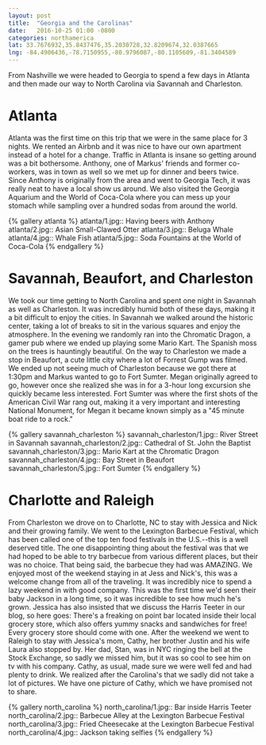 ```yaml
---
layout: post
title:  "Georgia and the Carolinas"
date:   2016-10-25 01:00 -0800
categories: northamerica
lat: 33.7676932,35.8437476,35.2030728,32.8209674,32.0387665
lng: -84.4906436,-78.7150955,-80.9796087,-80.1105609,-81.3404589
---
```


From Nashville we were headed to Georgia to spend a few days in Atlanta and then made our way to North Carolina via Savannah and Charleston.

<!--more-->

# Atlanta

Atlanta was the first time on this trip that we were in the same place for 3 nights. We rented an Airbnb and it was nice to have our own apartment instead of a hotel for a change.
Traffic in Atlanta is insane so getting around was a bit bothersome. Anthony, one of Markus' friends and former co-workers, was in town as well so we met up for dinner and beers
twice. Since Anthony is originally from the area and went to Georgia Tech, it was really neat to have a local show us around. We also visited the Georgia Aquarium and the World of
Coca-Cola where you can mess up your stomach while sampling over a hundred sodas from around the world.

{% gallery atlanta %}
atlanta/1.jpg:: Having beers with Anthony
atlanta/2.jpg:: Asian Small-Clawed Otter
atlanta/3.jpg:: Beluga Whale
atlanta/4.jpg:: Whale Fish
atlanta/5.jpg:: Soda Fountains at the World of Coca-Cola
{% endgallery %}

# Savannah, Beaufort, and Charleston

We took our time getting to North Carolina and spent one night in Savannah as well as Charleston. It was incredibly humid both of these days, making it a bit difficult to enjoy the cities.
In Savannah we walked around the historic center, taking a lot of breaks to sit in the various squares and enjoy the atmosphere. In the evening we randomly ran into the Chromatic Dragon,
a gamer pub where we ended up playing some Mario Kart. The Spanish moss on the trees is hauntingly beautiful. On the way to Charleston we made a stop in Beaufort, a cute little city where a lot
of Forrest Gump was filmed. We ended up not seeing much of Charleston because we got there at 1:30pm and Markus wanted to go to Fort Sumter. Megan originally agreed to go, however once she
realized she was in for a 3-hour long excursion she quickly became less interested. Fort Sumter was where the first shots of the American Civil War rang out, making it a very important and
interesting National Monument, for Megan it became known simply as a "45 minute boat ride to a rock."

{% gallery savannah_charleston %}
savannah_charleston/1.jpg:: River Street in Savannah
savannah_charleston/2.jpg:: Cathedral of St. John the Baptist
savannah_charleston/3.jpg:: Mario Kart at the Chromatic Dragon
savannah_charleston/4.jpg:: Bay Street in Beaufort
savannah_charleston/5.jpg:: Fort Sumter
{% endgallery %}

# Charlotte and Raleigh

From Charleston we drove on to Charlotte, NC to stay with Jessica and Nick and their growing family. We went to the Lexington Barbecue Festival, which has been called one of the top ten food
festivals in the U.S.--this is a well deserved title. The one disappointing thing about the festival was that we had hoped to be able to try barbecue from various different places, but their
was no choice. That being said, the barbecue they had was AMAZING. We enjoyed most of the weekend staying in at Jess and Nick's, this was a welcome change from all of the traveling. It was
incredibly nice to spend a lazy weekend in with good company. This was the first time we'd seen their baby Jackson in a long time, so it was incredible to see how much he's grown. Jessica has also
insisted that we discuss the Harris Teeter in our blog, so here goes: There's a freaking on point bar located inside their local grocery store, which also offers yummy snacks and sandwiches for
free! Every grocery store should come with one. After the weekend we went to Raleigh to stay with Jessica's mom, Cathy, her brother Justin and his wife Laura also stopped by. Her dad, Stan, was
in NYC ringing the bell at the Stock Exchange, so sadly we missed him, but it was so cool to see him on tv with his company. Cathy, as usual, made sure we were well fed and had plenty to drink.
We realized after the Carolina's that we sadly did not take a lot of pictures. We have one picture of Cathy, which we have promised not to share.

{% gallery north_carolina %}
north_carolina/1.jpg:: Bar inside Harris Teeter
north_carolina/2.jpg:: Barbecue Alley at the Lexington Barbecue Festival
north_carolina/3.jpg:: Fried Cheesecake at the Lexington Barbecue Festival
north_carolina/4.jpg:: Jackson taking selfies
{% endgallery %}